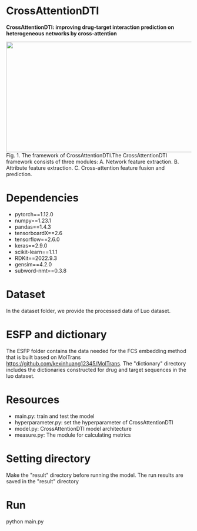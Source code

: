 # CrossAttentionDTI
**CrossAttentionDTI: improving drug-target interaction prediction on heterogeneous networks by cross-attention**
<div align="center">
  <img src="https://github.com/LabBioMedCoder/CrossAttentionDTI/blob/main/CrossAttentionDTI.png" width="800px" height="300px">
</div>
Fig. 1. The framework of CrossAttentionDTI.The CrossAttentionDTI framework consists of three modules: A. Network feature extraction. B. Attribute feature extraction. C. Cross-attention feature fusion and prediction.

# Dependencies
* pytorch==1.12.0
* numpy==1.23.1
* pandas==1.4.3
* tensorboardX==2.6
* tensorflow==2.6.0
* keras==2.9.0
* scikit-learn==1.1.1
* RDKit==2022.9.3
* gensim==4.2.0
* subword-nmt==0.3.8

# Dataset
In the dataset folder, we provide the processed data of Luo dataset.

# ESFP and dictionary
The ESFP folder contains the data needed for the FCS embedding method that is built based on MolTrans https://github.com/kexinhuang12345/MolTrans. The "dictionary" directory includes the dictionaries constructed for drug and target sequences in the luo dataset.

# Resources
* main.py: train and test the model
* hyperparameter.py: set the hyperparameter of CrossAttentionDTI
* model.py: CrossAttentionDTI model architecture
* measure.py: The module for calculating metrics

# Setting directory
Make the "result" directory before running the model. The run results are saved in the "result" directory

# Run
python main.py



